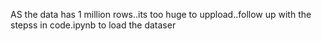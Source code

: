 AS the data has 1 million rows..its too huge to uppload..follow up with the stepss in code.ipynb to load the dataser
